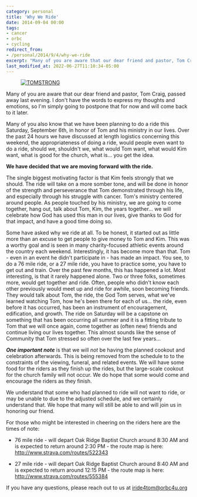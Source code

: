 ```yaml
---
category: personal
title: 'Why We Ride'
date: 2014-09-04 00:00
tags:
- cancer
- orbc
- cycling
redirect_from:
- /personal/2014/9/4/why-we-ride
excerpt: "Many of you are aware that our dear friend and pastor, Tom Craig, passed away last evening. I don't have the words to express my thoughts and emotions, so I'm simply going to postpone that for now and will come back to it later."
last_modified_at: 2022-06-27T11:10:34-05:00
---
```


<figure class="align-center">
  <a href="{{ site.url }}{{ site.baseurl }}/images/tomstrong.jpg"><img src="{{ site.url }}{{ site.baseurl }}/images/tomstrong.jpg" alt="TOMSTRONG"></a>
</figure>

Many of you are aware that our dear friend and pastor, Tom Craig, passed away last evening. I don't have the words to express my thoughts and emotions, so I'm simply going to postpone that for now and will come back to it later.

Many of you also know that we have been planning to do a ride this Saturday, September 6th, in honor of Tom and his ministry in our lives. Over the past 24 hours we have discussed at length logistics concerning this weekend, the appropriateness of doing a ride, would people even want to do a ride, should we, shouldn't we, what would Tom want, what would Kim want, what is good for the church, what is... you get the idea.

**We have decided that we are moving forward with the ride.**

The single biggest motivating factor is that Kim feels strongly that we should. The ride will take on a more somber tone, and will be done in honor of the strength and perseverance that Tom demonstrated through his life, and especially through his struggle with cancer. Tom's ministry centered around people. As people touched by his ministry, we are going to come together, hang out, talk about Tom, Kim, the years together... we will celebrate how God has used this man in our lives, give thanks to God for that impact, and have a good time doing so.

Some have asked why we ride at all. To be honest, it started out as little more than an excuse to get people to give money to Tom and Kim. This was a worthy goal and is seen in many charity-focused athletic events around the country each weekend. Interestingly, it has become more than that. Tom - even in an event he didn't participate in - has made an impact. You see, to do a 76 mile ride, or a 27 mile ride, you have to practice some, you have to get out and train. Over the past few months, this has happened a lot. Most interesting, is that it rarely happened alone. Two or three folks, sometimes more, would get together and ride. Often, people who didn't know each other previously would meet up and ride for awhile, soon becoming friends. They would talk about Tom, the ride, the God Tom serves, what we've learned watching Tom, how he's been there for each of us... the ride, even before it has occurred, has been an instrument of encouragement, edification, and growth. The ride on Saturday will be a capstone on something that has been occurring all summer and it is a fitting tribute to Tom that we will once again, come together as (often new) friends and continue living our lives together. This almost sounds like the sense of Community that Tom stressed so often over the last few years...

__*One important note*__ is that we will *not* be having the planned cookout and celebration afterwards. This is being removed from the schedule to to the constraints of the viewing, funeral, and related events. We will have some food for the riders as they finish up the rides, but the large-scale cookout for the church family will not occur. We do hope that some would come and encourage the riders as they finish.

We understand that some who had planned to ride will not want to ride, or may be unable to due to the adjusted schedule, and we certainly understand that. We hope that many will still be able to and will join us in honoring our friend.

For those who might be interested in cheering on the riders here are the times of note:

* 76 mile ride - will depart Oak Ridge Baptist Church around 8:30 AM and is expected to return around 2:30 PM - the route map is here: <http://www.strava.com/routes/522343>

* 27 mile ride - will depart Oak Ridge Baptist Church around 8:40 AM and is expected to return around 12:15 PM - the route map is here: <http://www.strava.com/routes/555384>

If you have any questions, please reach out to us at <iride4tom@orbc4u.org>
